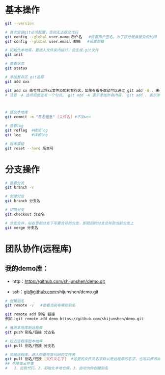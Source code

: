 # 基本操作

```bash
git --version

# 首次安装git必须配置，否则无法提交代码
git config --global user.name 用户名	#设置用户签名，为了区分是谁提交的代码
git config --global user.email 邮箱	#设置邮箱

# 初始化本地库，要进入文件夹内运行，会生成.git文件
git init

# 查看状态
git status

# 添加暂存区 git追踪
git add xxx

git add xx 命令可以将xx文件添加到暂存区，如果有很多改动可以通过 git add -A . 来一次添加所有改变的文件。
# 注意 -A 选项后面还有一个句点。 git add -A 表示添加所有内容， git add . 表示添加新文件和编辑过的文件不包括删除的文件; git add -u 表示添加编辑或者删除的文件，不包括新添加的文件



# 提交本地库
git commit -m "日志信息" [文件名] #不加wen

# 查看log
git reflog	#精简log
git log		#详细log

# 版本穿梭
git reset --hard 版本号

```



# 分支操作

```bash
# 查看分支
git branch -v

# 创建分支
git branch 分支名

# 切换分支
git checkout 分支名

# 分支合并，站在当前分支下写要合并的分支，即把别的分支合并到当前分支上
git merge 分支名
```



# 团队协作(远程库)

## 我的demo库：

- http：https://github.com/shijunshen/demo.git

- ssh：git@github.com:shijunshen/demo.git

```bash
# 创建别名
git remote -v	#查看当前有哪些别名

git remote add 别名 链接
例如：git remote add demo https://github.com/shijunshen/demo.git

# 推送本地库到远程库
git push 别名/链接 分支名

# 拉去远程库到本地库
git pull 别名/链接 分支名

# 克隆远程库，进入你要存放代码的文件夹
git pull 别名/链接 [文件夹名字]	#这里的文件夹名字默认是远程库的名字，也可以修改成你自己想要的名字
## 克隆做三件事
#	1、拉取代码。2、初始化本地仓库。3、自动为你创建别名

```

















